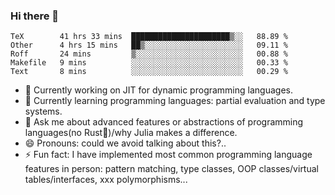 
### Hi there 👋

<!--START_SECTION:waka-->
```text
TeX        41 hrs 33 mins  ██████████████████████▒░░   88.89 % 
Other      4 hrs 15 mins   ██▒░░░░░░░░░░░░░░░░░░░░░░   09.11 % 
Roff       24 mins         ▒░░░░░░░░░░░░░░░░░░░░░░░░   00.88 % 
Makefile   9 mins          ░░░░░░░░░░░░░░░░░░░░░░░░░   00.33 % 
Text       8 mins          ░░░░░░░░░░░░░░░░░░░░░░░░░   00.29 % 
```
<!--END_SECTION:waka-->

- 🔭 Currently working on JIT for dynamic programming languages.
- 🌱 Currently learning programming languages: partial evaluation and type systems.
- 💬 Ask me about advanced features or abstractions of programming languages(no Rust🤔)/why Julia makes a difference.
- 😄 Pronouns: could we avoid talking about this?..
- ⚡ Fun fact: I have implemented most common programming language features in person: pattern matching, type classes, OOP classes/virtual tables/interfaces, xxx polymorphisms...

<!--
**thautwarm/thautwarm** is a ✨ _special_ ✨ repository because its `README.md` (this file) appears on your GitHub profile.

Here are some ideas to get you started:

- 🔭 I’m currently working on ...
- 🌱 I’m currently learning ...
- 👯 I’m looking to collaborate on ...
- 🤔 I’m looking for help with ...
- 💬 Ask me about ...
- 📫 How to reach me: ...
- 😄 Pronouns: ...
- ⚡ Fun fact: ...
-->
